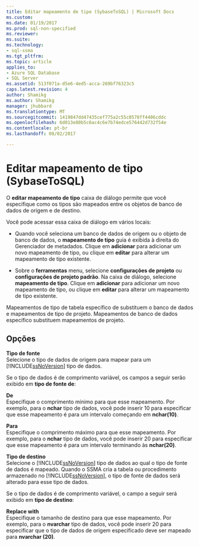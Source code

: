 ```yaml
---
title: Editar mapeamento de tipo (SybaseToSQL) | Microsoft Docs
ms.custom: 
ms.date: 01/19/2017
ms.prod: sql-non-specified
ms.reviewer: 
ms.suite: 
ms.technology:
- sql-ssma
ms.tgt_pltfrm: 
ms.topic: article
applies_to:
- Azure SQL Database
- SQL Server
ms.assetid: 513f071a-d5e6-4ed5-acca-269bf76323c5
caps.latest.revision: 4
author: Shamikg
ms.author: Shamikg
manager: jhubbard
ms.translationtype: MT
ms.sourcegitcommit: 1419847dd47435cef775a2c55c0578ff4406cddc
ms.openlocfilehash: 6d013e80b5c6ac4c6e7b74edce576442d732f54e
ms.contentlocale: pt-br
ms.lasthandoff: 08/02/2017

---
```

# <a name="edit-type-mapping-sybasetosql"></a>Editar mapeamento de tipo (SybaseToSQL)
O **editar mapeamento de tipo** caixa de diálogo permite que você especifique como os tipos são mapeados entre os objetos de banco de dados de origem e de destino.  
  
Você pode acessar essa caixa de diálogo em vários locais:  
  
-   Quando você seleciona um banco de dados de origem ou o objeto de banco de dados, o **mapeamento de tipo** guia é exibida à direita do Gerenciador de metadados. Clique em **adicionar** para adicionar um novo mapeamento de tipo, ou clique em **editar** para alterar um mapeamento de tipo existente.  
  
-   Sobre o **ferramentas** menu, selecione **configurações de projeto** ou **configurações de projeto padrão**. Na caixa de diálogo, selecione **mapeamento de tipo**. Clique em **adicionar** para adicionar um novo mapeamento de tipo, ou clique em **editar** para alterar um mapeamento de tipo existente.  
  
Mapeamentos de tipo de tabela específico de substituem o banco de dados e mapeamentos de tipo de projeto. Mapeamentos de banco de dados específico substituem mapeamentos de projeto.  
  
## <a name="options"></a>Opções  
**Tipo de fonte**  
Selecione o tipo de dados de origem para mapear para um [!INCLUDE[ssNoVersion](../../includes/ssnoversion_md.md)] tipo de dados.  
  
Se o tipo de dados é de comprimento variável, os campos a seguir serão exibido em **tipo de fonte de**:  
  
**De**  
Especifique o comprimento mínimo para que esse mapeamento. Por exemplo, para o **nchar** tipo de dados, você pode inserir 10 para especificar que esse mapeamento é para um intervalo começando em **nchar(10)**.  
  
**Para**  
Especifique o comprimento máximo para que esse mapeamento. Por exemplo, para o **nchar** tipo de dados, você pode inserir 20 para especificar que esse mapeamento é para um intervalo terminando às **nchar(20)**.  
  
**Tipo de destino**  
Selecione o [!INCLUDE[ssNoVersion](../../includes/ssnoversion_md.md)] tipo de dados ao qual o tipo de fonte de dados é mapeado. Quando o SSMA cria a tabela ou procedimento armazenado no [!INCLUDE[ssNoVersion](../../includes/ssnoversion_md.md)], o tipo de fonte de dados será alterado para esse tipo de dados.  
  
Se o tipo de dados é de comprimento variável, o campo a seguir será exibido em **tipo de destino**:  
  
**Replace with**  
Especifique o tamanho de destino para que esse mapeamento. Por exemplo, para o **nvarchar** tipo de dados, você pode inserir 20 para especificar que o tipo de dados de origem especificado deve ser mapeado para **nvarchar (20)**.  
  

